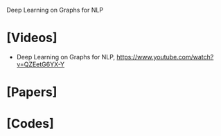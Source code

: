 Deep Learning on Graphs for NLP

# [Videos]
+ Deep Learning on Graphs for NLP, https://www.youtube.com/watch?v=QZEetG6YX-Y


# [Papers]

# [Codes]

